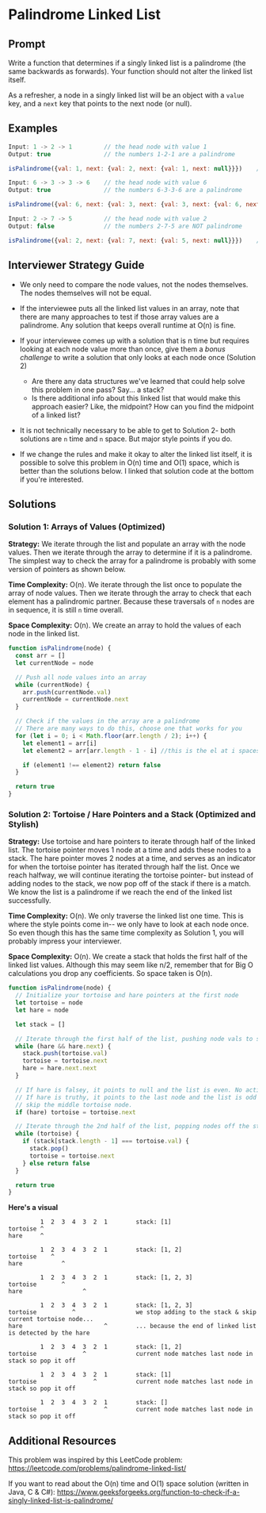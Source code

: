 # Palindrome Linked List

## Prompt

Write a function that determines if a singly linked list is a palindrome (the same backwards as forwards). Your function should not alter the linked list itself.

As a refresher, a node in a singly linked list will be an object with a `value` key, and a `next` key that points to the next node (or null).

## Examples

```javascript
Input: 1 -> 2 -> 1         // the head node with value 1
Output: true               // the numbers 1-2-1 are a palindrome

isPalindrome({val: 1, next: {val: 2, next: {val: 1, next: null}}})    // returns true
```

```javascript
Input: 6 -> 3 -> 3 -> 6    // the head node with value 6
Output: true               // the numbers 6-3-3-6 are a palindrome

isPalindrome({val: 6, next: {val: 3, next: {val: 3, next: {val: 6, next: null}}}})    // returns true
```

```javascript
Input: 2 -> 7 -> 5         // the head node with value 2
Output: false              // the numbers 2-7-5 are NOT palindrome

isPalindrome({val: 2, next: {val: 7, next: {val: 5, next: null}}})    // returns false
```

## Interviewer Strategy Guide

- We only need to compare the node values, not the nodes themselves. The nodes themselves will not be equal.

- If the interviewee puts all the linked list values in an array, note that there are many approaches to test if those array values are a palindrome. Any solution that keeps overall runtime at O(n) is fine.

- If your interviewee comes up with a solution that is n time but requires looking at each node value more than once, give them a _bonus challenge_ to write a solution that only looks at each node once (Solution 2)

  - Are there any data structures we've learned that could help solve this problem in one pass? Say... a stack?
  - Is there additional info about this linked list that would make this approach easier? Like, the midpoint? How can you find the midpoint of a linked list?

- It is not technically necessary to be able to get to Solution 2- both solutions are `n` time and `n` space. But major style points if you do.

- If we change the rules and make it okay to alter the linked list itself, it is possible to solve this problem in O(n) time and O(1) space, which is better than the solutions below. I linked that solution code at the bottom if you're interested.

## Solutions

### Solution 1: Arrays of Values (Optimized)

**Strategy:** We iterate through the list and populate an array with the node values. Then we iterate through the array to determine if it is a palindrome. The simplest way to check the array for a palindrome is probably with some version of pointers as shown below.

**Time Complexity:** O(n). We iterate through the list once to populate the array of node values. Then we iterate through the array to check that each element has a palindromic partner. Because these traversals of `n` nodes are in sequence, it is still `n` time overall.

**Space Complexity:** O(n). We create an array to hold the values of each node in the linked list.

```javascript
function isPalindrome(node) {
  const arr = []
  let currentNode = node

  // Push all node values into an array
  while (currentNode) {
    arr.push(currentNode.val)
    currentNode = currentNode.next
  }

  // Check if the values in the array are a palindrome
  // There are many ways to do this, choose one that works for you
  for (let i = 0; i < Math.floor(arr.length / 2); i++) {
    let element1 = arr[i]
    let element2 = arr[arr.length - 1 - i] //this is the el at i spaces from the back

    if (element1 !== element2) return false
  }

  return true
}
```

### Solution 2: Tortoise / Hare Pointers and a Stack (Optimized and Stylish)

**Strategy:** Use tortoise and hare pointers to iterate through half of the linked list. The tortoise pointer moves 1 node at a time and adds these nodes to a stack. The hare pointer moves 2 nodes at a time, and serves as an indicator for when the tortoise pointer has iterated through half the list. Once we reach halfway, we will continue iterating the tortoise pointer- but instead of adding nodes to the stack, we now pop off of the stack if there is a match. We know the list is a palindrome if we reach the end of the linked list successfully.

**Time Complexity:** O(n). We only traverse the linked list one time. This is where the style points come in-- we only have to look at each node once. So even though this has the same time complexity as Solution 1, you will probably impress your interviewer.

**Space Complexity:** O(n). We create a stack that holds the first half of the linked list values. Although this may seem like n/2, remember that for Big O calculations you drop any coefficients. So space taken is O(n).

```javascript
function isPalindrome(node) {
  // Initialize your tortoise and hare pointers at the first node
  let tortoise = node
  let hare = node

  let stack = []

  // Iterate through the first half of the list, pushing node vals to stack
  while (hare && hare.next) {
    stack.push(tortoise.val)
    tortoise = tortoise.next
    hare = hare.next.next
  }

  // If hare is falsey, it points to null and the list is even. No action necessary.
  // If hare is truthy, it points to the last node and the list is odd so we can
  // skip the middle tortoise node.
  if (hare) tortoise = tortoise.next

  // Iterate through the 2nd half of the list, popping nodes off the stack
  while (tortoise) {
    if (stack[stack.length - 1] === tortoise.val) {
      stack.pop()
      tortoise = tortoise.next
    } else return false
  }

  return true
}
```

**Here's a visual**

```
         1  2  3  4  3  2  1        stack: [1]
tortoise ^
hare     ^

         1  2  3  4  3  2  1        stack: [1, 2]
tortoise    ^
hare           ^

         1  2  3  4  3  2  1        stack: [1, 2, 3]
tortoise       ^
hare                 ^

         1  2  3  4  3  2  1        stack: [1, 2, 3]
tortoise          ^                 we stop adding to the stack & skip current tortoise node...
hare                       ^        ... because the end of linked list is detected by the hare

         1  2  3  4  3  2  1        stack: [1, 2]
tortoise             ^              current node matches last node in stack so pop it off

         1  2  3  4  3  2  1        stack: [1]
tortoise                ^           current node matches last node in stack so pop it off

         1  2  3  4  3  2  1        stack: []
tortoise                   ^        current node matches last node in stack so pop it off
```

## Additional Resources

This problem was inspired by this LeetCode problem: https://leetcode.com/problems/palindrome-linked-list/

If you want to read about the O(n) time and O(1) space solution (written in Java, C & C#): https://www.geeksforgeeks.org/function-to-check-if-a-singly-linked-list-is-palindrome/
